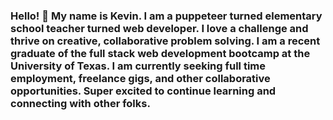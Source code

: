 ### Hello! 👋 My name is Kevin. I am a puppeteer turned elementary school teacher turned web developer. I love a challenge and thrive on creative, collaborative problem solving. I am a recent graduate of the full stack web development bootcamp at the University of Texas. I am currently seeking full time employment, freelance gigs, and other collaborative opportunities. Super excited to continue learning and connecting with other folks.

<!--
**KLong75/KLong75** is a ✨ _special_ ✨ repository because its `README.md` (this file) appears on your GitHub profile.

Here are some ideas to get you started:

- 🔭 I’m currently working on ...
- 🌱 I’m currently learning ...
- 👯 I’m looking to collaborate on ...
- 🤔 I’m looking for help with ...
- 💬 Ask me about ...
- 📫 How to reach me: ...
- 😄 Pronouns: ...
- ⚡ Fun fact: ...
-->
